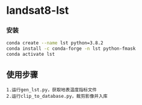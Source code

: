# landsat8-lst

### 安装
```bash
conda create --name lst python=3.8.2
conda install -c conda-forge -n lst python-fmask
conda activate lst
```

## 使用步骤
```
1.运行gen_lst.py，获取地表温度指标文件
2.运行clip_to_database.py，裁剪影像并入库
```